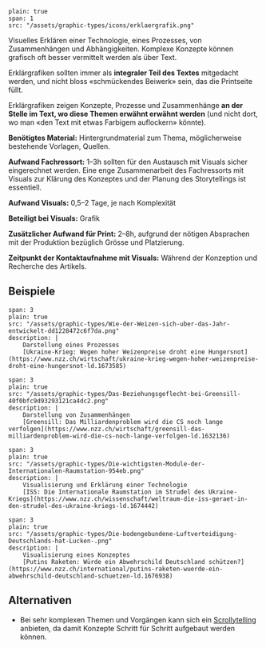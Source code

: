 ```image
plain: true
span: 1
src: "/assets/graphic-types/icons/erklaergrafik.png"
```

Visuelles Erklären einer Technologie, eines Prozesses, von Zusammenhängen und Abhängigkeiten. Komplexe Konzepte können grafisch oft besser vermittelt werden als über Text.

 Erklärgrafiken sollten immer als **integraler Teil des Textes** mitgedacht werden, und nicht bloss «schmückendes Beiwerk» sein, das die Printseite füllt. 
 
 Erklärgrafiken zeigen Konzepte, Prozesse und Zusammenhänge **an der Stelle im Text, wo diese Themen erwähnt erwähnt werden** (und nicht dort, wo man «den Text mit etwas Farbigem auflockern» könnte).

**Benötigtes Material:** Hintergrundmaterial zum Thema, möglicherweise bestehende Vorlagen, Quellen.

**Aufwand Fachressort:** 1–3h sollten für den Austausch mit Visuals sicher eingerechnet werden. Eine enge Zusammenarbeit des Fachressorts mit Visuals zur Klärung des Konzeptes und der Planung des Storytellings ist essentiell.

**Aufwand Visuals:** 0,5–2 Tage, je nach Komplexität

**Beteiligt bei Visuals:** Grafik

**Zusätzlicher Aufwand für Print:** 2–8h, aufgrund der nötigen Absprachen mit der Produktion bezüglich Grösse und Platzierung.

**Zeitpunkt der Kontaktaufnahme mit Visuals:** Während der Konzeption und Recherche des Artikels.

## Beispiele
```image
span: 3
plain: true
src: "/assets/graphic-types/Wie-der-Weizen-sich-uber-das-Jahr-entwickelt-dd1228472c6f7da.png"
description: |
	Darstellung eines Prozesses
	[Ukraine-Krieg: Wegen hoher Weizenpreise droht eine Hungersnot](https://www.nzz.ch/wirtschaft/ukraine-krieg-wegen-hoher-weizenpreise-droht-eine-hungersnot-ld.1673585)
```

```image
span: 3
plain: true
src: "/assets/graphic-types/Das-Beziehungsgeflecht-bei-Greensill-40f0bfc9d93293121ca4dc2.png"
description: |
	Darstellung von Zusammenhängen
	[Greensill: Das Milliardenproblem wird die CS noch lange verfolgen](https://www.nzz.ch/wirtschaft/greensill-das-milliardenproblem-wird-die-cs-noch-lange-verfolgen-ld.1632136)
```

```image
span: 3
plain: true
src: "/assets/graphic-types/Die-wichtigsten-Module-der-Internationalen-Raumstation-954eb.png"
description: |
	Visualisierung und Erklärung einer Technologie
	[ISS: Die Internationale Raumstation im Strudel des Ukraine-Kriegs](https://www.nzz.ch/wissenschaft/weltraum-die-iss-geraet-in-den-strudel-des-ukraine-kriegs-ld.1674442)
```

```image
span: 3
plain: true
src: "/assets/graphic-types/Die-bodengebundene-Luftverteidigung-Deutschlands-hat-Lucken-.png"
description: |
	Visualisierung eines Konzeptes
	[Putins Raketen: Würde ein Abwehrschild Deutschland schützen?](https://www.nzz.ch/international/putins-raketen-wuerde-ein-abwehrschild-deutschland-schuetzen-ld.1676938)
```
## Alternativen
- Bei sehr komplexen Themen und Vorgängen kann sich ein [Scrollytelling](/scrollytelling-grafikabfolge) anbieten, da damit Konzepte Schritt für Schritt aufgebaut werden können.